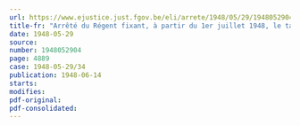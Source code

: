 ```yaml
---
url: https://www.ejustice.just.fgov.be/eli/arrete/1948/05/29/1948052904/justel
title-fr: "Arrêté du Régent fixant, à partir du 1er juillet 1948, le taux de l'intervention de l'Etat dans les frais de fonctionnement des colonies et institutions gérées ou agréés par l'Oeuvre Nationale de l'Enfance"
date: 1948-05-29
source:
number: 1948052904
page: 4889
case: 1948-05-29/34
publication: 1948-06-14
starts:
modifies:
pdf-original:
pdf-consolidated:
---
```



